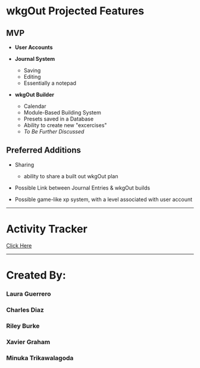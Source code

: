 # wkgOut Projected Features

## MVP

- **User Accounts**

- **Journal System**
   - Saving
   - Editing
   - Essentially a notepad 

- **wkgOut Builder**
   - Calendar
   - Module-Based Building System
   - Presets saved in a Database
   - Ability to create new "excercises"
   - *To Be Further Discussed*

## Preferred Additions
- Sharing
   - ability to share a built out wkgOut plan

- Possible Link between Journal Entries & wkgOut builds

- Possible game-like xp system, with a level associated with user account

---
# Activity Tracker

[Click Here](https://docs.google.com/spreadsheets/d/1IFqqjtxfPq3EEyFwIj_uh65KQR4u18Z64S7PRJNeOas/edit#gid=0)

---

# Created By:
### Laura Guerrero
### Charles Diaz
### Riley Burke
### Xavier Graham
### Minuka Trikawalagoda
